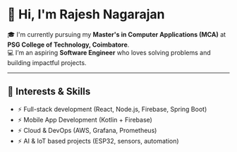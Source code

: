 # 👋 Hi, I'm Rajesh Nagarajan

🎓 I'm currently pursuing my **Master's in Computer Applications (MCA)** at **PSG College of Technology, Coimbatore**.  
💻 I’m an aspiring **Software Engineer** who loves solving problems and building impactful projects.  

---

## 🚀 Interests & Skills
- ⚡ Full-stack development (React, Node.js, Firebase, Spring Boot)
- ⚡ Mobile App Development (Kotlin + Firebase)
- ⚡ Cloud & DevOps (AWS, Grafana, Prometheus)
- ⚡ AI & IoT based projects (ESP32, sensors, automation)
